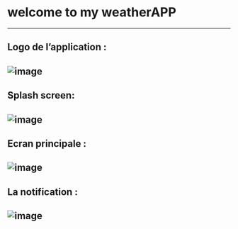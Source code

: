 # welcome to my weatherAPP
------------------------------------------------------------------------
Logo de l’application :
------------------------------------------------------------------------
![image](https://github.com/user-attachments/assets/14d30a28-fa23-4342-ad80-9359d871fb3a)
------------------------------------------------------------------------
Splash screen:
------------------------------------------------------------------------
![image](https://github.com/user-attachments/assets/7233f5dc-9c36-4d8a-bb96-56660d289a0d)
------------------------------------------------------------------------
Ecran principale :
------------------------------------------------------------------------
![image](https://github.com/user-attachments/assets/95e57df8-d406-40ee-8889-2057a42f050b)
------------------------------------------------------------------------
La notification :
------------------------------------------------------------------------
![image](https://github.com/user-attachments/assets/f1b25114-bac5-492e-bb7d-d5c7d5028946)
------------------------------------------------------------------------
